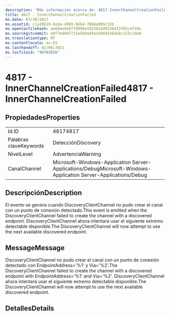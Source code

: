 ```yaml
---
description: 'Más información acerca de: 4817-InnerChannelCreationFailed'
title: 4817 - InnerChannelCreationFailed
ms.date: 03/30/2017
ms.assetid: c1a20619-beda-49b9-bb64-76b6a009c32b
ms.openlocfilehash: ae6dae8a6ffd090a192301bd9236413765c4f16e
ms.sourcegitcommit: ddf7edb67715a5b9a45e3dd44536dabc153c1de0
ms.translationtype: MT
ms.contentlocale: es-ES
ms.lasthandoff: 02/06/2021
ms.locfileid: "99783656"
---
```

# <a name="4817---innerchannelcreationfailed"></a><span data-ttu-id="a6195-103">4817 - InnerChannelCreationFailed</span><span class="sxs-lookup"><span data-stu-id="a6195-103">4817 - InnerChannelCreationFailed</span></span>

## <a name="properties"></a><span data-ttu-id="a6195-104">Propiedades</span><span class="sxs-lookup"><span data-stu-id="a6195-104">Properties</span></span>  
  
|||  
|-|-|  
|<span data-ttu-id="a6195-105">Id.</span><span class="sxs-lookup"><span data-stu-id="a6195-105">ID</span></span>|<span data-ttu-id="a6195-106">4817</span><span class="sxs-lookup"><span data-stu-id="a6195-106">4817</span></span>|  
|<span data-ttu-id="a6195-107">Palabras clave</span><span class="sxs-lookup"><span data-stu-id="a6195-107">Keywords</span></span>|<span data-ttu-id="a6195-108">Detección</span><span class="sxs-lookup"><span data-stu-id="a6195-108">Discovery</span></span>|  
|<span data-ttu-id="a6195-109">Nivel</span><span class="sxs-lookup"><span data-stu-id="a6195-109">Level</span></span>|<span data-ttu-id="a6195-110">Advertencia</span><span class="sxs-lookup"><span data-stu-id="a6195-110">Warning</span></span>|  
|<span data-ttu-id="a6195-111">Canal</span><span class="sxs-lookup"><span data-stu-id="a6195-111">Channel</span></span>|<span data-ttu-id="a6195-112">Microsoft-Windows-Application Server-Applications/Debug</span><span class="sxs-lookup"><span data-stu-id="a6195-112">Microsoft-Windows-Application Server-Applications/Debug</span></span>|  
  
## <a name="description"></a><span data-ttu-id="a6195-113">Descripción</span><span class="sxs-lookup"><span data-stu-id="a6195-113">Description</span></span>  

 <span data-ttu-id="a6195-114">El evento se genera cuando DiscoveryClientChannel no pudo crear el canal con un punto de conexión detectado.</span><span class="sxs-lookup"><span data-stu-id="a6195-114">This event is emitted when the DiscoveryClientChannel failed to create the channel with a discovered endpoint.</span></span> <span data-ttu-id="a6195-115">DiscoveryClientChannel ahora intentará usar el siguiente extremo detectable disponible.</span><span class="sxs-lookup"><span data-stu-id="a6195-115">The DiscoveryClientChannel will now attempt to use the next available discovered endpoint.</span></span>  
  
## <a name="message"></a><span data-ttu-id="a6195-116">Message</span><span class="sxs-lookup"><span data-stu-id="a6195-116">Message</span></span>  

 <span data-ttu-id="a6195-117">DiscoveryClientChannel no pudo crear el canal con un punto de conexión detectado con EndpointAddress='%1' y Via='%2'.</span><span class="sxs-lookup"><span data-stu-id="a6195-117">The DiscoveryClientChannel failed to create the channel with a discovered endpoint with EndpointAddress='%1' and Via='%2'.</span></span> <span data-ttu-id="a6195-118">DiscoveryClientChannel ahora intentará usar el siguiente extremo detectable disponible.</span><span class="sxs-lookup"><span data-stu-id="a6195-118">The DiscoveryClientChannel will now attempt to use the next available discovered endpoint.</span></span>  
  
## <a name="details"></a><span data-ttu-id="a6195-119">Detalles</span><span class="sxs-lookup"><span data-stu-id="a6195-119">Details</span></span>
